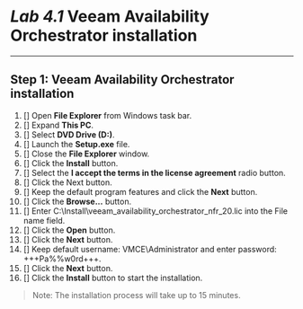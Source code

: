 # *Lab 4.1* Veeam Availability Orchestrator installation

---

## Step 1: Veeam Availability Orchestrator installation

1. [] Open **File Explorer** from Windows task bar.
2. [] Expand **This PC**.
3. [] Select **DVD Drive (D:)**.
4. [] Launch the **Setup.exe** file.
5. [] Close the **File Explorer** window.
6. [] Click the **Install** button.
7. [] Select the **I accept the terms in the license agreement** radio button.
8. [] Click the Next button.
9. [] Keep the default program features and click the **Next** button.
10. [] Click the **Browse...** button.
11. [] Enter C:\Install\veeam_availability_orchestrator_nfr_20.lic into the File name field.
12. [] Click the **Open** button.
13. [] Click the **Next** button.
14. [] Keep default username: VMCE\Administrator and enter password: +++Pa%%w0rd+++.
15. [] Click the **Next** button.
16. [] Click the **Install** button to start the installation.
> Note: The installation process will take up to 15 minutes.
